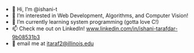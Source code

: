 - 👋 Hi, I’m @ishani-t
- 👀 I’m interested in Web Development, Algorithms, and Computer Vision!
- 🌱 I’m currently learning system programming (gotta love C!)
- 📫 Check me out on LinkedIn! www.linkedin.com/in/ishani-tarafdar-9b08531b3
- 📮 email me at itaraf2@illinois.edu 

<!---
ishani-t/ishani-t is a ✨ special ✨ repository because its `README.md` (this file) appears on your GitHub profile.
You can click the Preview link to take a look at your changes.
--->
